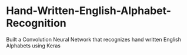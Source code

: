 # Hand-Written-English-Alphabet-Recognition

Built a Convolution Neural Network that recognizes hand written English Alphabets using Keras
